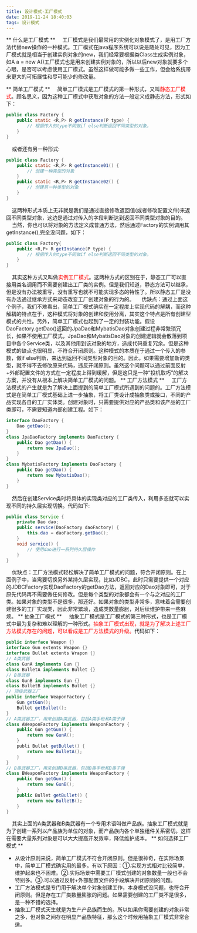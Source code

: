 ```yaml
---
title: 设计模式-工厂模式
date: 2019-11-24 18:40:03
tags: 设计模式
---
```

** 什么是工厂模式 **
&nbsp;&nbsp;&nbsp;&nbsp;工厂模式是我们最常用的实例化对象模式了，是用工厂方法代替new操作的一种模式。工厂模式在java程序系统可以说是随处可见，因为工厂模式就是相当于创建实例对象的new，我们经常要根据类Class生成实例对象，如A a = new A()工厂模式也是用来创建实例对象的，所以以后new对象就要多个心眼，是否可以考虑使用工厂模式。虽然这样做可能多做一些工作，但会给系统带来更大的可拓展性和尽可能少的修改量。
<!-- more -->
** 简单工厂模式 **
&nbsp;&nbsp;&nbsp;&nbsp;简单工厂模式是工厂模式的第一种形式，又叫<label style="color:red">静态工厂模式</label>。顾名思义，因为这种工厂模式中获取对象的方法一般定义成静态方法，形式如下：
```java
public class Factory {
	public static <R,P> R getInstance(P type) {
		// 根据传入的type不同做if else判断返回不同类型的对象。
	}
}
```
&nbsp;&nbsp;&nbsp;&nbsp;或者还有另一种形式:
```java
public class Factory {
	public static <R,P> R getInstance01() {
		// 创建一种类型的对象
	}
	public static <R,P> R getInstance02() {
		// 创建另一种类型的对象
	}
}
```
&nbsp;&nbsp;&nbsp;&nbsp;这两种形式本质上无非就是我们是通过直接修改返回值(或者修改配置文件)来返回不同类型对象，这边是通过对传入的字段判断达到返回不同类型对象的目的。
&nbsp;&nbsp;&nbsp;&nbsp;当然，你也可以将对象的方法定义成普通方法，然后通过Factory的实例调用其getInstance(),完全没问题，如下：
```java
public class Factory{
	public <R,P> R getInstance(P type) {
		// 根据传入的type不同做if else判断返回不同类型的对象。
	}
}
```
&nbsp;&nbsp;&nbsp;&nbsp;其实这种方式又叫做<label style="color:red">实例工厂模式</label>。这两种方式的区别在于，静态工厂可以直接用类名调用而不需要创建出工厂类的实例。但是我们知道，静态方法可以继承，但是没有办法被重写，没有重写也就不可能实现多态的特性了。所以静态工厂是没有办法通过继承方式来动态改变工厂创建对象的行为的。
&nbsp;&nbsp;&nbsp;&nbsp;优缺点：通过上面这个例子，我们不难看出，简单工厂模式确实在一定程度上实现代码的解耦，而这种解耦的特点在于，这种模式将对象的创建和使用分离，其实这个特点是所有创建型模式的共性。另外，简单工厂模式也起到了一定的封装功能。假设DaoFactory.getDao()返回的JpaDao和MybatisDao对象创建过程非常繁琐冗长，如果不使用工厂模式，JpaDao和MybatisDao对象的创建逻辑就会散落到项目中各个Service类，以及其他用到该对象的地方，造成代码重复冗余。但是这种模式的缺点也很明显，不符合开闭原则。这种模式的本质在于通过一个传入的参数，做if else判断，来达到返回不同类型对象的目的。因此，如果需要增加新的类型，就不得不去修改原来代码，违反开闭原则。虽然这个问题可以通过前面反射+外部配置文件的方式在一定程度上得到缓解，但是这只是一种“投机取巧”的解决方案，并没有从根本上解决简单工厂模式的问题。
** 工厂方法模式 **
&nbsp;&nbsp;&nbsp;&nbsp;工厂方法模式的产生就是为了解决上面提到的简单工厂模式所遇到的问题的。工厂方法模式是在简单工厂模式基础上进一步抽象，将工厂类设计成抽象类或接口，不同的产品实现各自的工厂实体类。创建对象时，只需要提供对应的产品类和该产品的工厂类即可，不需要知道内部创建工程。如下：
```java
interface DaoFactory {
	Dao getDao();
}
class JpaDaoFactory implements DaoFactory {
	public Dao getDao() {
		return new JpaDao();
	}
}
class MybatisFactory implements DaoFactory {
	public Dao getDao() {
		return new MybatisDao();
	}
}
```
&nbsp;&nbsp;&nbsp;&nbsp;然后在创建Service类时将具体的实现类对应的工厂类传入，利用多态就可以实现不同的持久层实现切换。代码如下:
```java
public class Service {
	private Dao dao;
	public service(DaoFactory daoFactory) {
		this.dao = daoFactory.getDao();
	}
	void service() {
		// 使用dao进行一系列持久层操作
	}
}
```
&nbsp;&nbsp;&nbsp;&nbsp;优缺点：工厂方法模式轻松解决了简单工厂模式的问题，符合开闭原则。在上面例子中，当需要切换另外某持久层实现，比如JDBC，此时只需要提供一个对应的JDBCFactory实现DaoFactory的getDao方法，返回对应的Dao对象即可，对于原先代码再不需要做任何修改。但是每个类型的对象都会有一个与之对应的工厂类。如果对象的类型不是很多，那还好。如果对象的类型非常多，意味着会需要创建很多的工厂实现类，因此非常繁琐，造成类数量膨胀，对后续维护带来一些麻烦。
** 抽象工厂模式 **
&nbsp;&nbsp;&nbsp;&nbsp;抽象工厂模式是工厂模式的第三种形式，也是工厂模式中最为复杂和难以理解的一种形式。<label style="color:red">抽象工厂模式出现，就是为了解决上述工厂方法模式存在的问题，可以看成是工厂方法模式的升级。</label>代码如下：
```java
public interface Weapon {}
interface Gun extents Weapon {}
interface Bullet extents Wrapon {}
// A类武器
class GunA implements Gun {}
class BulletA implements Bullet {}
// B类武器
class GunB implements Gun {}
class BulletB implements Bullet {}
// 顶级武器工厂
public interface WeaponFactory {
	Gun getGun();
	Bullet getBullet();
}
// A类武器工厂，用来创建A类武器，包括A类手枪和A类子弹
class AWeaponFactory implements WeaponFactory {
	public Gun getGun() {
		return new GunA();
	}
	publi Bullet getBullet() {
		return new BulletA();
	}
}
// B类武器工厂，用来创建B类武器，包括B类手枪和B类子弹
class BWeaponFactory implements WeaponFactory {
	public Gun getGun() {
		return new GunB();
	}
	public Bullet getBullet() {
		return new BulletB();
	}
}
```
&nbsp;&nbsp;&nbsp;&nbsp;其实上面的A类武器和B类武器有一个专用术语叫做产品族。抽象工厂模式就是为了创建一系列以产品族为单位的对象，而产品族内各个单独组件关系密切。这样在需要大量系列对象是可以大大提高开发效率，降低维护成本。
** 如何选择工厂模式 **
- 从设计原则来说，简单工厂模式不符合开闭原则。但是很神奇，在实际场景中，简单工厂模式确实用的最多。有以下原因：①.实现方式相对比较简单，维护起来也不困难。②.实际场景中需要工厂模式创建的对象数量一般也不会特别多。③.可以通过反射+外部配置文件的手段解决开闭原则的问题。
- 工厂方法模式是专门用于解决单个对象创建工作，本身模式没问题，也符合开闭原则。但是存在工厂类数量膨胀的问题。如果需要创建的工厂类不是很多，是一种不错的选择。
- 抽象工厂模式天生就是为生产产品族而生的。所以如果你需要创建的对象非常之多，但对象之间存在明显产品族特征，那么这个时候用抽象工厂模式非常合适。